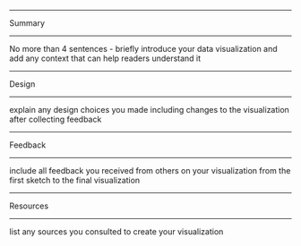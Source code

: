 **********************
Summary
**********************
No more than 4 sentences - briefly introduce your data visualization and add any context 
that can help readers understand it

**********************
Design
**********************
explain any design choices you made including changes to the visualization after 
collecting feedback

**********************
Feedback
**********************
include all feedback you received from others on your visualization from the first sketch
to the final visualization


**********************
Resources
**********************
list any sources you consulted to create your visualization